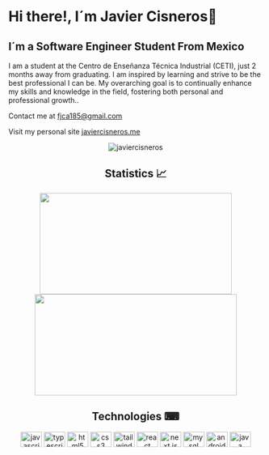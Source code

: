 <h1>Hi there!, I´m Javier Cisneros👋</h1>
<h2>I´m a Software Engineer Student From Mexico</h2>
<p>I am a student at the Centro de Enseñanza Técnica Industrial (CETI), just 2 months away from graduating. I am inspired by learning and strive to be the best professional I can be. My overarching goal is to continually enhance my skills and knowledge in the field, fostering both personal and professional growth..</p>
<p>Contact me at <a href=mailto:“fjca185@gmail.com”>fjca185@gmail.com</a></p>
<p>Visit my personal site <a href="https://javiercisneros.me">javiercisneros.me</a></p>
<div align="center">
  <img align="center" src="https://github-readme-stats-delta-wheat.vercel.app/api/top-langs/?username=javiercisneros&layout=donut-vertical&theme=transparent" alt="javiercisneros" />
</div>
<h2 align="center">Statistics 📈 </h2>
<p align="center">
  <img height="200px" width="380px" src="https://github-readme-stats-delta-wheat.vercel.app/api?username=javiercisneros&show_icons=true&theme=transparent&rank_icon=github" /> 
<img height="200px" width="400px" src="https://github-readme-streak-stats.herokuapp.com/?user=javiercisneros&show_icons=true&theme=transparent" />
<p/>
<h2 align="center">Technologies ⌨ </h2>
<div align="center">
  <img src="https://cdn.jsdelivr.net/gh/devicons/devicon/icons/javascript/javascript-original.svg" height="30" width="42" alt="javascript logo"  />
  <img src="https://cdn.jsdelivr.net/gh/devicons/devicon/icons/typescript/typescript-original.svg" height="30" width="42" alt="typescript logo"  />
  <img src="https://cdn.jsdelivr.net/gh/devicons/devicon/icons/html5/html5-original.svg" height="30" width="42" alt="html5 logo"  />
  <img src="https://cdn.jsdelivr.net/gh/devicons/devicon/icons/css3/css3-original.svg" height="30" width="42" alt="css3 logo"  />
  <img src="https://cdn.jsdelivr.net/gh/devicons/devicon/icons/tailwindcss/tailwindcss-original.svg" height="30" width="42" alt="tailwind logo"  />
  <img src="https://cdn.jsdelivr.net/gh/devicons/devicon/icons/react/react-original.svg" height="30" width="42" alt="react logo"  />
  <img src="https://cdn.jsdelivr.net/gh/devicons/devicon/icons/nextjs/nextjs-original.svg" height="30" width="42" alt="next.js logo"  />
  <img src="https://cdn.jsdelivr.net/gh/devicons/devicon/icons/mysql/mysql-original-wordmark.svg" height="30" width="42" alt="mysql logo"  />
  <img src="https://cdn.jsdelivr.net/gh/devicons/devicon/icons/androidstudio/androidstudio-original.svg" height="30" width="42" alt="android studio logo"  />
  <img src="https://cdn.jsdelivr.net/gh/devicons/devicon/icons/java/java-original.svg" height="30" width="42" alt="java logo"  />
</div>
